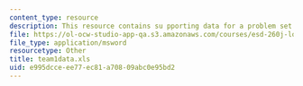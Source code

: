 ```yaml
---
content_type: resource
description: This resource contains su pporting data for a problem set.
file: https://ol-ocw-studio-app-qa.s3.amazonaws.com/courses/esd-260j-logistics-systems-fall-2006/e995dcceee77ec81a70809abc0e95bd2_team1data.xls
file_type: application/msword
resourcetype: Other
title: team1data.xls
uid: e995dcce-ee77-ec81-a708-09abc0e95bd2
---
```

